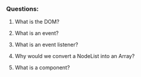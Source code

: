 ### Questions:
1. What is the DOM?



2. What is an event?



3. What is an event listener?



4. Why would we convert a NodeList into an Array?



5. What is a component? 
